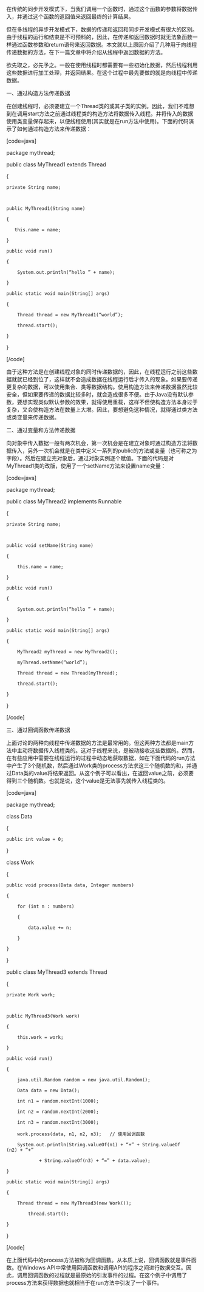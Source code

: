 在传统的同步开发模式下，当我们调用一个函数时，通过这个函数的参数将数据传入，并通过这个函数的返回值来返回最终的计算结果。
但在多线程的异步开发模式下，数据的传递和返回和同步开发模式有很大的区别。由于线程的运行和结束是不可预料的，因此，在传递和返回数据时就无法象函数一样通过函数参数和return语句来返回数据。本文就以上原因介绍了几种用于向线程传递数据的方法，在下一篇文章中将介绍从线程中返回数据的方法。
欲先取之，必先予之。一般在使用线程时都需要有一些初始化数据，然后线程利用这些数据进行加工处理，并返回结果。在这个过程中最先要做的就是向线程中传递数据。
一、通过构造方法传递数据 
在创建线程时，必须要建立一个Thread类的或其子类的实例。因此，我们不难想到在调用start方法之前通过线程类的构造方法将数据传入线程。并将传入的数据使用类变量保存起来，以便线程使用(其实就是在run方法中使用)。下面的代码演示了如何通过构造方法来传递数据：
[code=java]
package mythread;  
 
public class MyThread1 extends Thread  
{  
    private String name;  
 
    public MyThread1(String name)  
    {  
       this.name = name;  
    }  
    public void run()  
    {  
        System.out.println(“hello ” + name);  
    }  
    public static void main(String[] args)  
    {  
        Thread thread = new MyThread1(“world”);  
        thread.start();          
    }  
}  
[/code]
由于这种方法是在创建线程对象的同时传递数据的，因此，在线程运行之前这些数据就就已经到位了，这样就不会造成数据在线程运行后才传入的现象。如果要传递更复杂的数据，可以使用集合、类等数据结构。使用构造方法来传递数据虽然比较安全，但如果要传递的数据比较多时，就会造成很多不便。由于Java没有默认参数，要想实现类似默认参数的效果，就得使用重载，这样不但使构造方法本身过于复杂，又会使构造方法在数量上大增。因此，要想避免这种情况，就得通过类方法或类变量来传递数据。
二、通过变量和方法传递数据
向对象中传入数据一般有两次机会，第一次机会是在建立对象时通过构造方法将数据传入，另外一次机会就是在类中定义一系列的public的方法或变量（也可称之为字段）。然后在建立完对象后，通过对象实例逐个赋值。下面的代码是对MyThread1类的改版，使用了一个setName方法来设置name变量：
[code=java]
package mythread;  
 
public class MyThread2 implements Runnable  
{  
    private String name;  
 
    public void setName(String name)  
    {  
        this.name = name;  
    }  
    public void run()  
    {  
        System.out.println(“hello ” + name);  
    }  
    public static void main(String[] args)  
    {  
        MyThread2 myThread = new MyThread2();  
        myThread.setName(“world”);  
        Thread thread = new Thread(myThread);  
        thread.start();  
    }  
}  
[/code]
三、通过回调函数传递数据
上面讨论的两种向线程中传递数据的方法是最常用的。但这两种方法都是main方法中主动将数据传入线程类的。这对于线程来说，是被动接收这些数据的。然而，在有些应用中需要在线程运行的过程中动态地获取数据，如在下面代码的run方法中产生了3个随机数，然后通过Work类的process方法求这三个随机数的和，并通过Data类的value将结果返回。从这个例子可以看出，在返回value之前，必须要得到三个随机数。也就是说，这个value是无法事先就传入线程类的。
[code=java]
package mythread;  
 
class Data  
{  
    public int value = 0;  
}  
class Work  
{  
    public void process(Data data, Integer numbers)  
    {  
        for (int n : numbers)  
        {  
            data.value += n;  
        }  
    }  
}  
public class MyThread3 extends Thread  
{  
    private Work work;  
 
    public MyThread3(Work work)  
    {  
        this.work = work;  
    }  
    public void run()  
    {  
        java.util.Random random = new java.util.Random();  
        Data data = new Data();  
        int n1 = random.nextInt(1000);  
        int n2 = random.nextInt(2000);  
        int n3 = random.nextInt(3000);  
        work.process(data, n1, n2, n3);   // 使用回调函数  
        System.out.println(String.valueOf(n1) + “+” + String.valueOf      (n2) + “+” 
                + String.valueOf(n3) + “=” + data.value);  
    }  
    public static void main(String[] args)  
    {  
        Thread thread = new MyThread3(new Work());  
	        thread.start();  
    }  
}  
[/code]
在上面代码中的process方法被称为回调函数。从本质上说，回调函数就是事件函数。在Windows API中常使用回调函数和调用API的程序之间进行数据交互。因此，调用回调函数的过程就是最原始的引发事件的过程。在这个例子中调用了process方法来获得数据也就相当于在run方法中引发了一个事件。